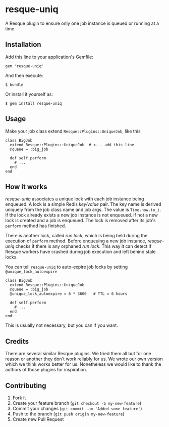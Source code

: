 # resque-uniq

A Resque plugin to ensure only one job instance is queued or running at a time

## Installation

Add this line to your application's Gemfile:

    gem 'resque-uniq'

And then execute:

    $ bundle

Or install it yourself as:

    $ gem install resque-uniq

## Usage

Make your job class extend `Resque::Plugins::UniqueJob`, like this

    class BigJob
      extend Resque::Plugins::UniqueJob  # <--- add this line
      @queue = :big_job

      def self.perform
        # ...
      end
    end

## How it works

_resque-uniq_ associates a unique lock with each job instance being enqueued. A lock is a simple Redis _key/value_ pair.
The key name is derived uniquely from the job class name and job args. The value is `Time.now.to_i`. If the lock already
exists a new job instance is not enqueued. If not a new lock is created and a job is enqueued. The lock is removed after
its job's `perform` method has finished.

There is another lock, called _run lock_, which is being held during the execution of `perform` method. Before enqueuing
a new job instance, _resque-uniq_ checks if there is any orphaned _run lock_. This way it can detect if Resque workers
have crashed during job execution and left behind stale locks.

You can tell `resque-uniq` to auto-expire job locks by setting `@unique_lock_autoexpire`

    class BigJob
      extend Resque::Plugins::UniqueJob
      @queue = :big_job
      @unique_lock_autoexpire = 6 * 3600   # TTL = 6 hours

      def self.perform
        # ...
      end
    end

This is usually not necessary, but you can if you want.

## Credits

There are several similar Resque plugins. We tried them all but for one reason or another they don't work reliably
for us. We wrote our own version which we think works better for us. Nonetheless we would like to thank the authors
of those plugins for inspiration.

## Contributing

1. Fork it
2. Create your feature branch (`git checkout -b my-new-feature`)
3. Commit your changes (`git commit -am 'Added some feature'`)
4. Push to the branch (`git push origin my-new-feature`)
5. Create new Pull Request
